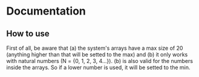 # Documentation

## How to use
First of all, be aware that (a) the system's arrays have a max size of 20 (anything higher than that will be setted to the max) and (b) it only works with natural numbers (N = {0, 1, 2, 3, 4...}). (b) is also valid for the numbers inside the arrays. So if a lower number is used, it will be setted to the min.
